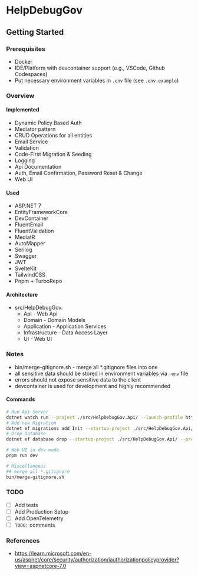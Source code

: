 # HelpDebugGov

## Getting Started

### Prerequisites

- Docker
- IDE/Platform with devcontainer support (e.g., VSCode, Github Codespaces)
- Put necessary environment variables in `.env` file (see `.env.example`)

### Overview

#### Implemented

- Dynamic Policy Based Auth
- Mediator pattern
- CRUD Operations for all entities
- Email Service
- Validation
- Code-First Migration & Seeding
- Logging
- Api Documentation
- Auth, Email Confirmation, Password Reset & Change
- Web UI

#### Used

- ASP.NET 7
- EntityFrameworkCore
- DevContainer
- FluentEmail
- FluentValidation
- MediatR
- AutoMapper
- Serilog
- Swagger
- JWT
- SvelteKit
- TailwindCSS
- Pnpm + TurboRepo

#### Architecture

- src/HelpDebugGov.
  - Api - Web Api
  - Domain - Domain Models
  - Application - Application Services
  - Infrastructure - Data Access Layer
  - UI - Web UI

### Notes

- bin/merge-gitignore.sh - merge all *.gitignore files into one
- all sensitive data should be stored in environment variables via `.env` file
- errors should not expose sensitive data to the client
- devcontainer is used for development and highly recommended

#### Commands

``` bash
# Run Api Server
dotnet watch run --project ./src/HelpDebugGov.Api/ --launch-profile https
# Add new Migration
dotnet ef migrations add Init --startup-project ./src/HelpDebugGov.Api/ --project ./src/HelpDebugGov.Infrastructure
# Drop Database
dotnet ef database drop --startup-project ./src/HelpDebugGov.Api/ --project ./src/HelpDebugGov.Infrastructure

# Web UI in dev mode
pnpm run dev

# Miscellaneous
## merge all *.gitignore
bin/merge-gitignore.sh
```

### TODO

- [ ] Add tests
- [ ] Add Production Setup
- [ ] Add OpenTelemetry
- [ ] `TODO:` comments

### References

- <https://learn.microsoft.com/en-us/aspnet/core/security/authorization/iauthorizationpolicyprovider?view=aspnetcore-7.0>
